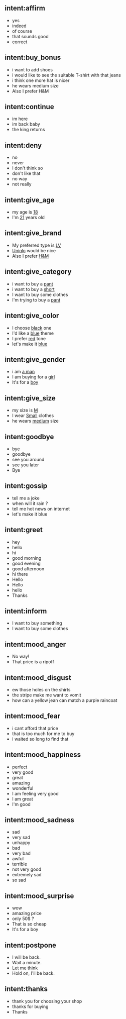 ## intent:affirm
- yes
- indeed
- of course
- that sounds good
- correct

## intent:buy_bonus
- i want to add shoes
- i would like to see the suitable T-shirt with that jeans
- i think one more hat is nicer
- he wears medium size
- Also I prefer H&M

## intent:continue
- im here
- im back baby
- the king returns

## intent:deny
- no
- never
- I don't think so
- don't like that
- no way
- not really

## intent:give_age
- my age is [18](age)
- I'm [21](age) years old

## intent:give_brand
- My preferred type is [LV](brand)
- [Uniqlo](brand) would be nice
- Also I prefer [H&M](brand)

## intent:give_category
- i want to buy a [pant](category)
- i want to buy a [short](category)
- I want to buy some clothes
- I'm trying to buy a [pant](category)

## intent:give_color
- I choose [black](color) one
- I'd like a [blue](color) theme
- I prefer [red](color) tone
- let's make it [blue](color)

## intent:give_gender
- i am [a man](gender)
- I am buying for a [girl](gender)
- It's for a [boy](gender)

## intent:give_size
- my size is [M](size)
- I wear [Small](size) clothes
- he wears [medium](size) size

## intent:goodbye
- bye
- goodbye
- see you around
- see you later
- Bye

## intent:gossip
- tell me a joke
- when will it rain ?
- tell me hot news on internet
- let's make it blue

## intent:greet
- hey
- hello
- hi
- good morning
- good evening
- good afternoon
- hi there
- Hello
- Hello
- hello
- Thanks

## intent:inform
- I want to buy something
- I want to buy some clothes

## intent:mood_anger
- No way!
- That price is a ripoff

## intent:mood_disgust
- ew those holes on the shirts
- the stripe make me want to vomit
- how can a yellow jean can match a purple raincoat

## intent:mood_fear
- i cant afford that price
- that is too much for me to buy
- i waited so long to find that

## intent:mood_happiness
- perfect
- very good
- great
- amazing
- wonderful
- I am feeling very good
- I am great
- I'm good

## intent:mood_sadness
- sad
- very sad
- unhappy
- bad
- very bad
- awful
- terrible
- not very good
- extremely sad
- so sad

## intent:mood_surprise
- wow
- amazing price
- only 50$ ?
- That is so cheap
- It's for a boy

## intent:postpone
- I will be back.
- Wait a minute.
- Let me think
- Hold on, I'll be back.

## intent:thanks
- thank you for choosing your shop
- thanks for buying
- Thanks
